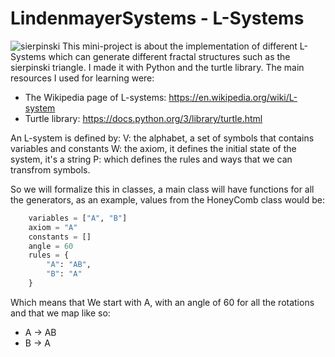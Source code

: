 # LindenmayerSystems - L-Systems
![sierpinski](https://github.com/DennisAmiranda/minor-projects/assets/81851888/4149ad50-8dd4-4a38-ac5a-d59c30b3cc16)
This mini-project is about the implementation of different L-Systems which can generate different fractal structures such as the sierpinski triangle.
I made it with Python and the turtle library. The main resources I used for learning were: 
- The Wikipedia page of L-systems: https://en.wikipedia.org/wiki/L-system
- Turtle library: https://docs.python.org/3/library/turtle.html

An L-system is defined by:
V: the alphabet, a set of symbols that contains variables and constants
W: the axiom, it defines the initial state of the system, it's a string
P: which defines the rules and ways that we can transfrom symbols.

So we will formalize this in classes, a main class will have functions for all the generators,
as an example, values from the HoneyComb class would be:
```Python
    variables = ["A", "B"]
    axiom = "A"
    constants = []
    angle = 60
    rules = {
        "A": "AB",
        "B": "A"
    }
```
Which means that We start with A, with an angle of 60 for all the rotations and that we map like so:
- A -> AB
- B -> A
